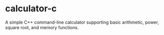 # calculator-c
A simple C++ command-line calculator supporting basic arithmetic, power, square root, and memory functions.
